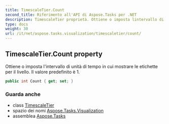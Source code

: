 ```yaml
---
title: TimescaleTier.Count
second_title: Riferimento all'API di Aspose.Tasks per .NET
description: TimescaleTier proprietà. Ottiene o imposta lintervallo di unità di tempo in cui mostrare le etichette per il livello. Il valore predefinito è 1.
type: docs
weight: 30
url: /it/net/aspose.tasks.visualization/timescaletier/count/
---
```

## TimescaleTier.Count property

Ottiene o imposta l'intervallo di unità di tempo in cui mostrare le etichette per il livello. Il valore predefinito è 1.

```csharp
public int Count { get; set; }
```

### Guarda anche

* class [TimescaleTier](../)
* spazio dei nomi [Aspose.Tasks.Visualization](../../timescaletier/)
* assemblea [Aspose.Tasks](../../../)


